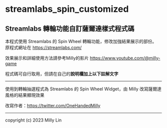 # streamlabs_spin_customized
## Streamlabs 轉輪功能自訂薩爾達樣式程式碼

本程式使用 Streamlabs 的 Spin Wheel 轉輪功能，修改加強結果展示的部份。
原程式網址在
https://streamlabs.com/

效果展示和詳細使用方法請參考Milly的影片
https://www.youtube.com/@milly-game

程式碼可自行取用，但請在自己的**說明欄加上以下註解文字**

---

使用到轉輪抽選程式為 Streamlabs 的 Spin Wheel Widget，由 Milly 改寫薩爾達風格的結果顯現效果

改寫作者：https://twitter.com/OneHandedMilly


---

copyright (c) 2023 Milly Lin

